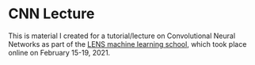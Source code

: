 # CNN Lecture

This is material I created for a tutorial/lecture on Convolutional Neural Networks as part of the [LENS machine learning school](https://lens-initiative.org/2021/03/09/lens-machine-learning-school-2021/), which took place online on February 15-19, 2021.
